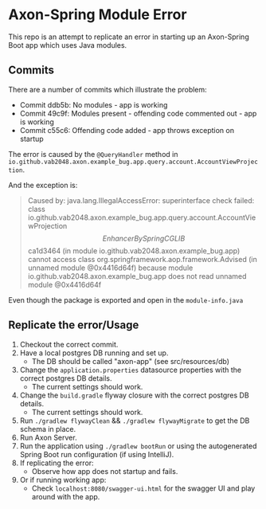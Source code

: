# Axon-Spring Module Error 

This repo is an attempt to replicate an error in starting up an Axon-Spring Boot app which uses Java modules. 

## Commits

There are a number of commits which illustrate the problem:

- Commit ddb5b: No modules - app is working
- Commit 49c9f: Modules present - offending code commented out - app is working
- Commit c55c6: Offending code added - app throws exception on startup
 
The error is caused by the `@QueryHandler` method in `io.github.vab2048.axon.example_bug.app.query.account.AccountViewProjection`.

And the exception is:

> Caused by: java.lang.IllegalAccessError: superinterface check failed: class io.github.vab2048.axon.example_bug.app.query.account.AccountViewProjection$$EnhancerBySpringCGLIB$$ca1d3464 (in module io.github.vab2048.axon.example_bug.app) cannot access class org.springframework.aop.framework.Advised (in unnamed module @0x4416d64f) because module io.github.vab2048.axon.example_bug.app does not read unnamed module @0x4416d64f

Even though the package is exported and open in the `module-info.java`


## Replicate the error/Usage

1. Checkout the correct commit.
2. Have a local postgres DB running and set up.
   - The DB should be called "axon-app" (see src/resources/db) 
3. Change the `application.properties` datasource properties with the correct postgres DB details.
   - The current settings should work. 
4. Change the `build.gradle` flyway closure with the correct postgres DB details.
    - The current settings should work. 
5. Run `./gradlew flywayClean` && `./gradlew flywayMigrate` to get the DB schema in place.
6. Run Axon Server.
7. Run the application using `./gradlew bootRun` or using the autogenerated Spring Boot run configuration (if using IntelliJ).
8. If replicating the error:
   - Observe how app does not startup and fails.
9. Or if running working app:
   - Check `localhost:8080/swagger-ui.html` for the swagger UI and play around with the app.
